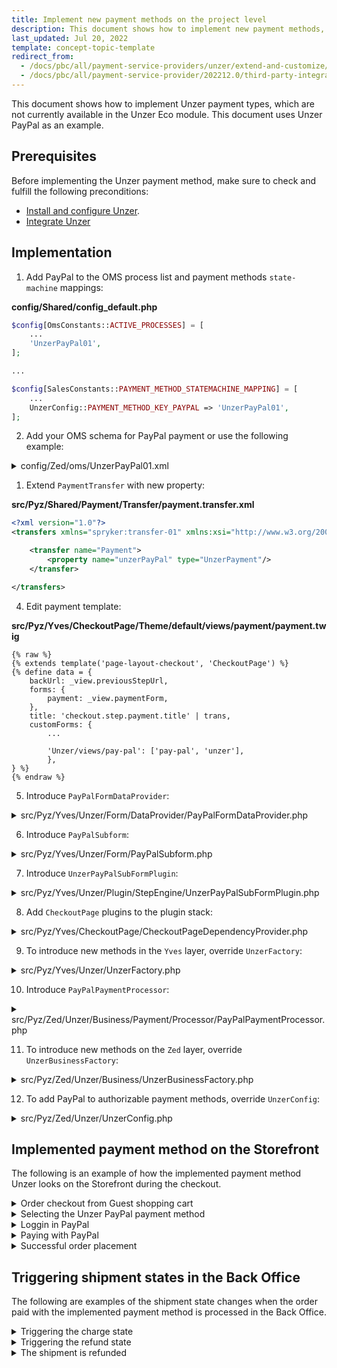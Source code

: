 ```yaml
---
title: Implement new payment methods on the project level
description: This document shows how to implement new payment methods, which are not yet provided by integration, on the project level.
last_updated: Jul 20, 2022
template: concept-topic-template
redirect_from:
  - /docs/pbc/all/payment-service-providers/unzer/extend-and-customize/implement-new-payment-methods-on-the-project-level.html
  - /docs/pbc/all/payment-service-provider/202212.0/third-party-integrations/unzer/extend-and-customize/implement-new-payment-methods-on-the-project-level.html.html
---
```


This document shows how to implement Unzer payment types, which are not currently available in the Unzer Eco module. This document uses Unzer PayPal as an example.

## Prerequisites

Before implementing the Unzer payment method, make sure to check and fulfill the following preconditions:

* [Install and configure Unzer](/docs/pbc/all/payment-service-provider/{{page.version}}/unzer/install-unzer/install-and-configure-unzer.html).
* [Integrate Unzer](/docs/pbc/all/payment-service-provider/{{page.version}}/unzer/install-unzer/integrate-unzer.html)


## Implementation

1. Add PayPal to the OMS process list and payment methods `state-machine` mappings:

**config/Shared/config_default.php**
```php
$config[OmsConstants::ACTIVE_PROCESSES] = [
    ...
    'UnzerPayPal01',
];

...

$config[SalesConstants::PAYMENT_METHOD_STATEMACHINE_MAPPING] = [
    ...
    UnzerConfig::PAYMENT_METHOD_KEY_PAYPAL => 'UnzerPayPal01',
];
```

2. Add your OMS schema for PayPal payment or use the following example:

<details><summary markdown='span'>config/Zed/oms/UnzerPayPal01.xml</summary>

```xml
<?xml version="1.0" encoding="utf-8"?>
<statemachine
        xmlns="spryker:oms-01"
        xmlns:xsi="http://www.w3.org/2001/XMLSchema-instance"
        xsi:schemaLocation="spryker:oms-01 http://static.spryker.com/oms-01.xsd">

    <process name="UnzerPayPal01" main="true">

        <states>
            <state name="new" reserved="true"/>
            <state name="authorize pending" reserved="true"/>
            <state name="authorize succeeded" reserved="true"/>
            <state name="authorize failed"/>
            <state name="authorize canceled"/>
            <state name="charge pending" reserved="true"/>
            <state name="payment completed" reserved="true"/>
            <state name="charge failed"/>
            <state name="refunded"/>
            <state name="payment chargeback"/>
            <state name="shipped"/>
            <state name="closed"/>
        </states>

        <events>
            <event name="charge" manual="true" command="Unzer/Charge"/>
            <event name="refund" manual="true" command="Unzer/Refund"/>
            <event name="ship" manual="true"/>
            <event name="close" manual="false" timeout="14 days"/>
        </events>

        <transitions>
            <transition happy="true">
                <source>new</source>
                <target>authorize pending</target>
            </transition>

            <transition condition="Unzer/IsAuthorizeSucceeded" happy="true">
                <source>authorize pending</source>
                <target>authorize succeeded</target>
            </transition>

            <transition condition="Unzer/IsAuthorizeFailed" happy="true">
                <source>authorize pending</source>
                <target>authorize failed</target>
            </transition>

            <transition condition="Unzer/IsAuthorizeCanceled" happy="true">
                <source>authorize pending</source>
                <target>authorize canceled</target>
            </transition>

            <transition happy="true">
                <source>authorize succeeded</source>
                <target>charge pending</target>
                <event>charge</event>
            </transition>

            <transition condition="Unzer/IsPaymentCompleted" happy="true">
                <source>charge pending</source>
                <target>payment completed</target>
            </transition>

            <transition condition="Unzer/IsChargeFailed" happy="true">
                <source>charge pending</source>
                <target>charge failed</target>
            </transition>

            <transition condition="Unzer/IsPaymentChargeback" happy="true">
                <source>payment completed</source>
                <target>payment chargeback</target>
            </transition>

            <transition happy="true">
                <source>payment completed</source>
                <target>refunded</target>
                <event>refund</event>
            </transition>

            <transition happy="true">
                <source>payment completed</source>
                <target>shipped</target>
                <event>ship</event>
            </transition>

            <transition happy="true">
                <source>shipped</source>
                <target>closed</target>
                <event>close</event>
            </transition>
        </transitions>
    </process>
</statemachine>
```

</details>

1. Extend `PaymentTransfer` with new property:

**src/Pyz/Shared/Payment/Transfer/payment.transfer.xml**
```xml
<?xml version="1.0"?>
<transfers xmlns="spryker:transfer-01" xmlns:xsi="http://www.w3.org/2001/XMLSchema-instance" xsi:schemaLocation="spryker:transfer-01 http://static.spryker.com/transfer-01.xsd">

    <transfer name="Payment">
        <property name="unzerPayPal" type="UnzerPayment"/>
    </transfer>

</transfers>
```

4. Edit payment template:

**src/Pyz/Yves/CheckoutPage/Theme/default/views/payment/payment.twig**

```twig
{% raw %}
{% extends template('page-layout-checkout', 'CheckoutPage') %}
{% define data = {
    backUrl: _view.previousStepUrl,
    forms: {
        payment: _view.paymentForm,
    },
    title: 'checkout.step.payment.title' | trans,
    customForms: {
        ...

        'Unzer/views/pay-pal': ['pay-pal', 'unzer'],
        },
} %}
{% endraw %}
```

5. Introduce `PayPalFormDataProvider`:

<details><summary markdown='span'>src/Pyz/Yves/Unzer/Form/DataProvider/PayPalFormDataProvider.php</summary>

```php
<?php

/**
 * This file is part of the Spryker Suite.
 * For full license information, please view the LICENSE file that was distributed with this source code.
 */

namespace Pyz\Yves\Unzer\Form\DataProvider;

use Generated\Shared\Transfer\QuoteTransfer;
use Generated\Shared\Transfer\UnzerPaymentTransfer;
use Spryker\Shared\Kernel\Transfer\AbstractTransfer;
use SprykerEco\Yves\Unzer\Dependency\Client\UnzerToQuoteClientInterface;
use SprykerEco\Yves\Unzer\Form\DataProvider\AbstractFormDataProvider;

class PayPalFormDataProvider extends AbstractFormDataProvider
{
    /**
     * @var \SprykerEco\Yves\Unzer\Dependency\Client\UnzerToQuoteClientInterface
     */
    protected $quoteClient;

    /**
     * @param \SprykerEco\Yves\Unzer\Dependency\Client\UnzerToQuoteClientInterface $quoteClient
     */
    public function __construct(UnzerToQuoteClientInterface $quoteClient)
    {
        $this->quoteClient = $quoteClient;
    }

    /**
     * @param \Generated\Shared\Transfer\QuoteTransfer $quoteTransfer
     *
     * @return \Generated\Shared\Transfer\QuoteTransfer
     */
    public function getData(AbstractTransfer $quoteTransfer): QuoteTransfer
    {
        $quoteTransfer = $this->updateQuoteWithPaymentData($quoteTransfer);
        $quoteTransfer->getPaymentOrFail()->setUnzerPayPal(new UnzerPaymentTransfer());

        $this->quoteClient->setQuote($quoteTransfer);

        return $quoteTransfer;
    }
}
```

</details>

6. Introduce `PayPalSubform`:

<details><summary markdown='span'>src/Pyz/Yves/Unzer/Form/PayPalSubform.php</summary>

```php
<?php

/**
 * This file is part of the Spryker Suite.
 * For full license information, please view the LICENSE file that was distributed with this source code.
 */

namespace Pyz\Yves\Unzer\Form;

use Generated\Shared\Transfer\PaymentTransfer;
use Generated\Shared\Transfer\UnzerPaymentTransfer;
use SprykerEco\Yves\Unzer\Form\AbstractUnzerSubForm;
use Symfony\Component\OptionsResolver\OptionsResolver;

/**
 * @method \SprykerEco\Yves\Unzer\UnzerConfig getConfig()
 */
class PayPalSubform extends AbstractUnzerSubForm
{
    /**
     * @var string
     */
    protected const TEMPLATE_VIEW_PATH = 'views/pay-pal/pay-pal';

    /**
     * @return string
     */
    public function getPropertyPath(): string
    {
        return PaymentTransfer::UNZER_PAY_PAL;
    }

    /**
     * @return string
     */
    public function getName(): string
    {
        return PaymentTransfer::UNZER_PAY_PAL;
    }

    /**
     * @param \Symfony\Component\OptionsResolver\OptionsResolver $resolver
     *
     * @return void
     */
    public function configureOptions(OptionsResolver $resolver): void
    {
        parent::configureOptions($resolver);

        $resolver->setDefaults([
            'data_class' => UnzerPaymentTransfer::class,
        ])->setRequired(static::OPTIONS_FIELD_NAME);
    }
}
```

</details>

7. Introduce `UnzerPayPalSubFormPlugin`:

<details><summary markdown='span'>src/Pyz/Yves/Unzer/Plugin/StepEngine/UnzerPayPalSubFormPlugin.php</summary>

```php
<?php

/**
 * This file is part of the Spryker Suite.
 * For full license information, please view the LICENSE file that was distributed with this source code.
 */

namespace Pyz\Yves\Unzer\Plugin\StepEngine;

use Spryker\Yves\Kernel\AbstractPlugin;
use Spryker\Yves\StepEngine\Dependency\Form\StepEngineFormDataProviderInterface;
use Spryker\Yves\StepEngine\Dependency\Form\SubFormInterface;
use Spryker\Yves\StepEngine\Dependency\Plugin\Form\SubFormPluginInterface;

/**
 * @method \Pyz\Yves\Unzer\UnzerFactory getFactory()
 * @method \SprykerEco\Yves\Unzer\UnzerConfig getConfig()
 */
class UnzerPayPalSubFormPlugin extends AbstractPlugin implements SubFormPluginInterface
{
    /**
     * {@inheritDoc}
     * - Creates `PayPal` subform.
     *
     * @api
     *
     * @return \Spryker\Yves\StepEngine\Dependency\Form\SubFormInterface
     */
    public function createSubForm(): SubFormInterface
    {
        return $this->getFactory()->createPayPalSubForm();
    }

    /**
     * {@inheritDoc}
     * - Creates `PayPal` subform data provider.
     *
     * @api
     *
     * @return \Spryker\Yves\StepEngine\Dependency\Form\StepEngineFormDataProviderInterface
     */
    public function createSubFormDataProvider(): StepEngineFormDataProviderInterface
    {
        return $this->getFactory()->createPayPalFormDataProvider();
    }
}
```

</details>

8. Add `CheckoutPage` plugins to the plugin stack:

<details><summary markdown='span'>src/Pyz/Yves/CheckoutPage/CheckoutPageDependencyProvider.php</summary>

```php
...
use Pyz\Yves\Unzer\Plugin\StepEngine\UnzerPayPalSubFormPlugin;
...

    /**
     * @param \Spryker\Yves\Kernel\Container $container
     *
     * @return \Spryker\Yves\Kernel\Container
     */
    protected function extendPaymentMethodHandler(Container $container): Container
    {
        $container->extend(static::PAYMENT_METHOD_HANDLER, function (StepHandlerPluginCollection $paymentMethodHandler) {
            ...
            $paymentMethodHandler->add(new UnzerStepHandlerPlugin(), UnzerConfig::PAYMENT_METHOD_KEY_PAYPAL);

            return $paymentMethodHandler;
        });
    }

    ...


    /**
     * @param \Spryker\Yves\Kernel\Container $container
     *
     * @return \Spryker\Yves\Kernel\Container
     */
    protected function extendSubFormPluginCollection(Container $container): Container
    {
        $container->extend(static::PAYMENT_SUB_FORMS, function (SubFormPluginCollection $paymentSubFormPluginCollection) {
            ...
            $paymentSubFormPluginCollection->add(new UnzerPayPalSubFormPlugin());
        });
    }

```

</details>

9. To introduce new methods in the `Yves` layer, override `UnzerFactory`:

<details><summary markdown='span'>src/Pyz/Yves/Unzer/UnzerFactory.php</summary>

```php
<?php

/**
 * This file is part of the Spryker Suite.
 * For full license information, please view the LICENSE file that was distributed with this source code.
 */

namespace Pyz\Yves\Unzer;

use Pyz\Yves\Unzer\Form\DataProvider\PayPalFormDataProvider;
use Pyz\Yves\Unzer\Form\PayPalSubform;
use Spryker\Yves\StepEngine\Dependency\Form\StepEngineFormDataProviderInterface;
use Spryker\Yves\StepEngine\Dependency\Form\SubFormInterface;
use SprykerEco\Yves\Unzer\UnzerFactory as EcoUnzerFactory;

class UnzerFactory extends EcoUnzerFactory
{
    /**
     * @return \Spryker\Yves\StepEngine\Dependency\Form\SubFormInterface
     */
    public function createPayPalSubForm(): SubFormInterface
    {
        return new PayPalSubform();
    }

    /**
     * @return \Spryker\Yves\StepEngine\Dependency\Form\StepEngineFormDataProviderInterface
     */
    public function createPayPalFormDataProvider(): StepEngineFormDataProviderInterface
    {
        return new PayPalFormDataProvider(
            $this->getQuoteClient(),
        );
    }
}
```

</details>

10.  Introduce `PayPalPaymentProcessor`:

<details><summary markdown='span'>src/Pyz/Zed/Unzer/Business/Payment/Processor/PayPalPaymentProcessor.php</summary>

```php
<?php

/**
 * This file is part of the Spryker Suite.
 * For full license information, please view the LICENSE file that was distributed with this source code.
 */

namespace Pyz\Zed\Unzer\Business\Payment\Processor;

use Generated\Shared\Transfer\OrderTransfer;
use Generated\Shared\Transfer\QuoteTransfer;
use Generated\Shared\Transfer\RefundTransfer;
use Generated\Shared\Transfer\SaveOrderTransfer;
use Generated\Shared\Transfer\UnzerPaymentResourceTransfer;
use Generated\Shared\Transfer\UnzerPaymentTransfer;
use SprykerEco\Zed\Unzer\Business\ApiAdapter\UnzerAuthorizeAdapterInterface;
use SprykerEco\Zed\Unzer\Business\ApiAdapter\UnzerPaymentAdapterInterface;
use SprykerEco\Zed\Unzer\Business\ApiAdapter\UnzerPaymentResourceAdapterInterface;
use SprykerEco\Zed\Unzer\Business\Checkout\Mapper\UnzerCheckoutMapperInterface;
use SprykerEco\Zed\Unzer\Business\Payment\Processor\Charge\UnzerChargeProcessorInterface;
use SprykerEco\Zed\Unzer\Business\Payment\Processor\PreparePayment\UnzerPreparePaymentProcessorInterface;
use SprykerEco\Zed\Unzer\Business\Payment\Processor\Refund\UnzerRefundProcessorInterface;
use SprykerEco\Zed\Unzer\Business\Payment\Processor\UnzerChargeablePaymentProcessorInterface;

class PayPalPaymentProcessor implements UnzerChargeablePaymentProcessorInterface
{
    /**
     * @var \SprykerEco\Zed\Unzer\Business\ApiAdapter\UnzerAuthorizeAdapterInterface
     */
    protected UnzerAuthorizeAdapterInterface $unzerAuthorizeAdapter;

    /**
     * @var \SprykerEco\Zed\Unzer\Business\ApiAdapter\UnzerPaymentAdapterInterface
     */
    protected UnzerPaymentAdapterInterface $unzerPaymentAdapter;

    /**
     * @var \SprykerEco\Zed\Unzer\Business\ApiAdapter\UnzerPaymentResourceAdapterInterface
     */
    protected UnzerPaymentResourceAdapterInterface $unzerPaymentResourceAdapter;

    /**
     * @var \SprykerEco\Zed\Unzer\Business\Payment\Processor\Charge\UnzerChargeProcessorInterface
     */
    protected UnzerChargeProcessorInterface $unzerChargeProcessor;

    /**
     * @var \SprykerEco\Zed\Unzer\Business\Payment\Processor\Refund\UnzerRefundProcessorInterface
     */
    protected UnzerRefundProcessorInterface $unzerRefundProcessor;

    /**
     * @var \SprykerEco\Zed\Unzer\Business\Payment\Processor\PreparePayment\UnzerPreparePaymentProcessorInterface
     */
    protected UnzerPreparePaymentProcessorInterface $unzerPreparePaymentProcessor;

    /**
     * @var \SprykerEco\Zed\Unzer\Business\Checkout\Mapper\UnzerCheckoutMapperInterface
     */
    protected UnzerCheckoutMapperInterface $unzerCheckoutMapper;

    /**
     * @param \SprykerEco\Zed\Unzer\Business\ApiAdapter\UnzerAuthorizeAdapterInterface $unzerAuthorizeAdapter
     * @param \SprykerEco\Zed\Unzer\Business\ApiAdapter\UnzerPaymentAdapterInterface $unzerPaymentAdapter
     * @param \SprykerEco\Zed\Unzer\Business\ApiAdapter\UnzerPaymentResourceAdapterInterface $unzerPaymentResourceAdapter
     * @param \SprykerEco\Zed\Unzer\Business\Payment\Processor\Charge\UnzerChargeProcessorInterface $unzerChargeProcessor
     * @param \SprykerEco\Zed\Unzer\Business\Payment\Processor\Refund\UnzerRefundProcessorInterface $unzerRefundProcessor
     * @param \SprykerEco\Zed\Unzer\Business\Payment\Processor\PreparePayment\UnzerPreparePaymentProcessorInterface $unzerPreparePaymentProcessor
     * @param \SprykerEco\Zed\Unzer\Business\Checkout\Mapper\UnzerCheckoutMapperInterface $unzerCheckoutMapper
     */
    public function __construct(
        UnzerAuthorizeAdapterInterface $unzerAuthorizeAdapter,
        UnzerPaymentAdapterInterface $unzerPaymentAdapter,
        UnzerPaymentResourceAdapterInterface $unzerPaymentResourceAdapter,
        UnzerChargeProcessorInterface $unzerChargeProcessor,
        UnzerRefundProcessorInterface $unzerRefundProcessor,
        UnzerPreparePaymentProcessorInterface $unzerPreparePaymentProcessor,
        UnzerCheckoutMapperInterface $unzerCheckoutMapper
    ) {
        $this->unzerAuthorizeAdapter = $unzerAuthorizeAdapter;
        $this->unzerPaymentAdapter = $unzerPaymentAdapter;
        $this->unzerPaymentResourceAdapter = $unzerPaymentResourceAdapter;
        $this->unzerChargeProcessor = $unzerChargeProcessor;
        $this->unzerRefundProcessor = $unzerRefundProcessor;
        $this->unzerPreparePaymentProcessor = $unzerPreparePaymentProcessor;
        $this->unzerCheckoutMapper = $unzerCheckoutMapper;
    }

    /**
     * @param \Generated\Shared\Transfer\OrderTransfer $orderTransfer
     * @param array<int> $salesOrderItemIds
     *
     * @return void
     */
    public function processCharge(OrderTransfer $orderTransfer, array $salesOrderItemIds): void
    {
        $this->unzerChargeProcessor->charge($orderTransfer, $salesOrderItemIds);
    }

    /**
     * @param \Generated\Shared\Transfer\QuoteTransfer $quoteTransfer
     * @param \Generated\Shared\Transfer\SaveOrderTransfer $saveOrderTransfer
     *
     * @return \Generated\Shared\Transfer\UnzerPaymentTransfer
     */
    public function processOrderPayment(QuoteTransfer $quoteTransfer, SaveOrderTransfer $saveOrderTransfer): UnzerPaymentTransfer
    {
        $unzerPaymentTransfer = $this->unzerPreparePaymentProcessor->prepareUnzerPaymentTransfer($quoteTransfer, $saveOrderTransfer);
        $unzerPaymentTransfer->setPaymentResource($this->createUnzerPaymentResource($quoteTransfer));
        $unzerPaymentTransfer = $this->unzerAuthorizeAdapter->authorizePayment($unzerPaymentTransfer);

        return $this->unzerPaymentAdapter->getPaymentInfo($unzerPaymentTransfer);
    }

    /**
     * @param \Generated\Shared\Transfer\RefundTransfer $refundTransfer
     * @param \Generated\Shared\Transfer\OrderTransfer $orderTransfer
     * @param array<int> $salesOrderItemIds
     *
     * @return void
     */
    public function processRefund(RefundTransfer $refundTransfer, OrderTransfer $orderTransfer, array $salesOrderItemIds): void
    {
        $this->unzerRefundProcessor->refund($refundTransfer, $orderTransfer, $salesOrderItemIds);
    }

    /**
     * @param \Generated\Shared\Transfer\QuoteTransfer $quoteTransfer
     *
     * @return \Generated\Shared\Transfer\UnzerPaymentResourceTransfer
     */
    protected function createUnzerPaymentResource(QuoteTransfer $quoteTransfer): UnzerPaymentResourceTransfer
    {
        $unzerPaymentResourceTransfer = $this->unzerCheckoutMapper
            ->mapQuoteTransferToUnzerPaymentResourceTransfer(
                $quoteTransfer,
                new UnzerPaymentResourceTransfer(),
            );

        return $this->unzerPaymentResourceAdapter->createPaymentResource(
            $unzerPaymentResourceTransfer,
            $quoteTransfer->getPaymentOrFail()->getUnzerPaymentOrFail()->getUnzerKeypairOrFail(),
        );
    }
}
```

</details>

11. To introduce new methods on the `Zed` layer, override `UnzerBusinessFactory`:

<details><summary markdown='span'>src/Pyz/Zed/Unzer/Business/UnzerBusinessFactory.php</summary>

```php
<?php

/**
 * This file is part of the Spryker Suite.
 * For full license information, please view the LICENSE file that was distributed with this source code.
 */

namespace Pyz\Zed\Unzer\Business;

use Pyz\Zed\Unzer\Business\Payment\Processor\PayPalPaymentProcessor;
use SprykerEco\Shared\Unzer\UnzerConfig;
use SprykerEco\Zed\Unzer\Business\Payment\Processor\UnzerPaymentProcessorInterface;
use SprykerEco\Zed\Unzer\Business\UnzerBusinessFactory as EcoUnzerBusinessFactory;

/**
 * @method \Pyz\Zed\Unzer\UnzerConfig getConfig()
 * @method \SprykerEco\Zed\Unzer\Persistence\UnzerRepositoryInterface getRepository()
 * @method \SprykerEco\Zed\Unzer\Persistence\UnzerEntityManagerInterface getEntityManager()
 */
class UnzerBusinessFactory extends EcoUnzerBusinessFactory
{
    /**
     * @return array<string, \Closure>
     */
    public function getUnzerPaymentProcessors(): array
    {
        return array_merge(parent::getUnzerPaymentProcessors(), [
            UnzerConfig::PAYMENT_METHOD_KEY_PAYPAL => function () {
                return $this->createPayPalPaymentProcessor();
            },
        ]);
    }

    /**
     * @return \SprykerEco\Zed\Unzer\Business\Payment\Processor\UnzerPaymentProcessorInterface
     */
    public function createPayPalPaymentProcessor(): UnzerPaymentProcessorInterface
    {
        return new PayPalPaymentProcessor(
            $this->createUnzerAuthorizeAdapter(),
            $this->createUnzerPaymentAdapter(),
            $this->createUnzerPaymentResourceAdapter(),
            $this->createUnzerCreditCardChargeProcessor(),
            $this->createUnzerRefundProcessor(),
            $this->createUnzerPreparePaymentProcessor(),
            $this->createUnzerCheckoutMapper(),
        );
    }
}
```

</details>

12. To add PayPal to authorizable payment methods, override `UnzerConfig`:
<details><summary markdown='span'>src/Pyz/Zed/Unzer/UnzerConfig.php</summary>

```php
<?php

/**
 * This file is part of the Spryker Suite.
 * For full license information, please view the LICENSE file that was distributed with this source code.
 */

namespace Pyz\Zed\Unzer;

use SprykerEco\Shared\Unzer\UnzerConfig as UnzerSharedConfig;
use SprykerEco\Zed\Unzer\UnzerConfig as EcoUnzerConfig;

class UnzerConfig extends EcoUnzerConfig
{
    /**
     * @var array<int, string>
     */
    protected const AUTHORIZE_PAYMENT_METHODS = [
        UnzerSharedConfig::PAYMENT_METHOD_KEY_MARKETPLACE_CREDIT_CARD,
        UnzerSharedConfig::PAYMENT_METHOD_KEY_CREDIT_CARD,
        UnzerSharedConfig::PAYMENT_METHOD_KEY_PAYPAL,
    ];
}
```
</details>

## Implemented payment method on the Storefront

The following is an example of how the implemented payment method Unzer looks on the Storefront during the checkout.

<details><summary markdown='span'>Order checkout from Guest shopping cart</summary>

![storefront-1](https://spryker.s3.eu-central-1.amazonaws.com/docs/pbc/all/payment-service-providers/unzer/extend-and-customize/implement-new-payment-methods-on-the-project-level/storefront-1.jpeg)

</details>

<details><summary markdown='span'>Selecting the Unzer PayPal payment method</summary>

![storefront-2](https://spryker.s3.eu-central-1.amazonaws.com/docs/pbc/all/payment-service-providers/unzer/extend-and-customize/implement-new-payment-methods-on-the-project-level/storefront-2.jpeg)

</details>

<details><summary markdown='span'>Loggin in PayPal</summary>

![storefront-3](https://spryker.s3.eu-central-1.amazonaws.com/docs/pbc/all/payment-service-providers/unzer/extend-and-customize/implement-new-payment-methods-on-the-project-level/storefront-3.jpeg)

</details>

<details><summary markdown='span'>Paying with PayPal</summary>

![storefront-4](https://spryker.s3.eu-central-1.amazonaws.com/docs/pbc/all/payment-service-providers/unzer/extend-and-customize/implement-new-payment-methods-on-the-project-level/storefront-4.jpeg)

</details>

<details><summary markdown='span'>Successful order placement</summary>

![storefront-5](https://spryker.s3.eu-central-1.amazonaws.com/docs/pbc/all/payment-service-providers/unzer/extend-and-customize/implement-new-payment-methods-on-the-project-level/storefront-5.jpeg)

</details>

## Triggering shipment states in the Back Office

The following are examples of the shipment state changes when the order paid with the implemented payment method is processed in the Back Office.

<details><summary markdown='span'>Triggering the charge state</summary>

![back-office-1](https://spryker.s3.eu-central-1.amazonaws.com/docs/pbc/all/payment-service-providers/unzer/extend-and-customize/implement-new-payment-methods-on-the-project-level/back-office-1.jpeg)

</details>

<details><summary markdown='span'>Triggering the refund state</summary>

![back-office-2](https://spryker.s3.eu-central-1.amazonaws.com/docs/pbc/all/payment-service-providers/unzer/extend-and-customize/implement-new-payment-methods-on-the-project-level/back-office-2.jpeg)

</details>

<details><summary markdown='span'>The shipment is refunded</summary>

![back-office-3](https://spryker.s3.eu-central-1.amazonaws.com/docs/pbc/all/payment-service-providers/unzer/extend-and-customize/implement-new-payment-methods-on-the-project-level/back-office-3.jpeg)

</details>
